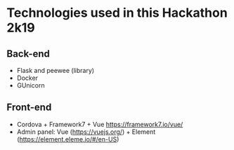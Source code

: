 Technologies used in this Hackathon 2k19
===============

Back-end
-------------
* Flask and peewee (library)
* Docker
* GUnicorn

Front-end
-------------
* Cordova + Framework7 + Vue https://framework7.io/vue/
* Admin panel: Vue (https://vuejs.org/) + Element (https://element.eleme.io/#/en-US)

